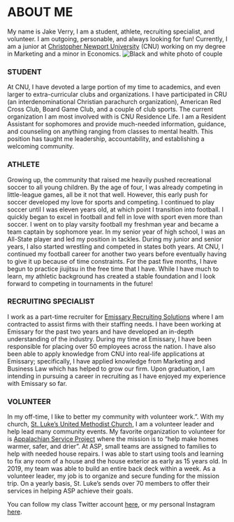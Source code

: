 # **ABOUT ME**
My name is Jake Verry, I am a student, athlete, recruiting specialist, and volunteer. I am outgoing, personable, and always looking for fun! Currently, I am a junior at [Christopher Newport University]( https://cnu.edu/) (CNU) working on my degree in Marketing and a minor in Economics.
![Black and white photo of couple](https://jakeverry.github.io/Jake-Verry-CNU/images/Headshot.JPG)
### **STUDENT**
At CNU, I have devoted a large portion of my time to academics, and even larger to extra-curricular clubs and organizations. I have participated in CRU (an interdenominational Christian parachurch organization), American Red Cross Club, Board Game Club, and a couple of club sports. The current organization I am most involved with is CNU Residence Life. I am a Resident Assistant for sophomores and provide much-needed information, guidance, and counseling on anything ranging from classes to mental health. This position has taught me leadership, accountability, and establishing a welcoming community.
### **ATHLETE**
Growing up, the community that raised me heavily pushed recreational soccer to all young children. By the age of four, I was already competing in little-league games, all be it not that well. However, this early push for soccer developed my love for sports and competing. I continued to play soccer until I was eleven years old, at which point I transition into football. I quickly began to excel in football and fell in love with sport even more than soccer. I went on to play varsity football my freshman year and became a team captain by sophomore year. In my senior year of high school, I was an All-State player and led my position in tackles. During my junior and senior years, I also started wrestling and competed in states both years. At CNU, I continued my football career for another two years before eventually having to give it up because of time constraints. For the past five months, I have begun to practice jiujitsu in the free time that I have. While I have much to learn, my athletic background has created a stable foundation and I look forward to competing in tournaments in the future!
### **RECRUITING SPECIALIST**
I work as a part-time recruiter for [Emissary Recruiting Solutions](https://www.emissarysearch.com/) where I am contracted to assist firms with their staffing needs. I have been working at Emissary for the past two years and have developed an in-depth understanding of the industry. During my time at Emissary, I have been responsible for placing over 50 employees across the nation. I have also been able to apply knowledge from CNU into real-life applications at Emissary; specifically, I have applied knowledge from Marketing and Business Law which has helped to grow our firm. Upon graduation, I am intending in pursuing a career in recruiting as I have enjoyed my experience with Emissary so far. 
### **VOLUNTEER**  
In my off-time, I like to better my community with volunteer work.”.  With my church, [St. Luke’s United Methodist Church](https://www.stlukesyorktown.org/), I am a volunteer leader and help lead many community events. My favorite organization to volunteer for is [Appalachian Service Project](https://asphome.org/) where the mission is to “help make homes warmer, safer, and drier”. At ASP, small teams are assigned to families to help with needed house repairs. I was able to start using tools and learning to fix any room of a house and the house exterior as early as 15 years old. In 2019, my team was able to build an entire back deck within a week. As a volunteer leader, my job is to organize and secure funding for the mission trip. On a yearly basis, St. Luke’s sends over 70 members to offer their services in helping ASP achieve their goals. 

You can follow my class Twitter account [here]( https://twitter.com/JakeVerry), or my personal Instagram [here]( https://www.instagram.com/jakeverry__/). 
